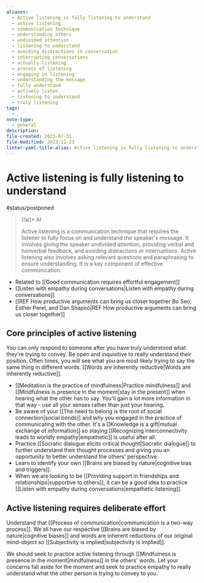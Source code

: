 ```yaml
---
aliases:
  - Active listening is fully listening to understand
  - active listening
  - communication technique
  - understanding others
  - undivided attention
  - listening to understand
  - avoiding distractions in conversation
  - interrupting conversations
  - actually listening
  - process of listening
  - engaging in listening
  - understanding the message
  - fully understand
  - actively listen
  - listening to understand
  - truly listening
tags:
  - 
note-type:
  - general
description: 
file-created: 2023-07-31
file-modified: 2023-11-23
linter-yaml-title-alias: Active listening is fully listening to understand
---
```


# Active listening is fully listening to understand

#status/postponed

> [!ai]+ AI
>
> Active listening is a communication technique that requires the listener to fully focus on and understand the speaker's message. It involves giving the speaker undivided attention, providing verbal and nonverbal feedback, and avoiding distractions or interruptions. Active listening also involves asking relevant questions and paraphrasing to ensure understanding. It is a key component of effective communication.

- Related to [[Good communication requires effortful engagement]]
- [[Listen with empathy during conversations|Listen with empathy during conversations]]
- [[REF How productive arguments can bring us closer together  Bo Seo, Esther Perel, and Dan Shapiro|REF How productive arguments can bring us closer together]]

## Core principles of active listening

You can only respond to someone after you have truly understood what they're trying to convey. Be open and inquisitive to really understand their position. Often times, you will see what you are most likely trying to say the same thing in different words. [[Words are inherently reductive|Words are inherently reductive]].

- [[Meditation is the practice of mindfulness|Practice mindfulness]] and [[Mindfulness is presence in the moment|stay in the present]] when hearing what the other has to say. You'll gain a lot more information in that way - use all your senses rather than just your hearing.
- Be aware of your [[The need to belong is the root of social connection|social bonds]] and why you engaged in the practice of communicating with the other. It's a [[Knowledge is a gift|mutual exchange of information]] so staying [[Recognizing interconnectivity leads to worldly empathy|empathetic]] is useful after all.
- Practice [[Socratic dialogue elicits critical thought|Socratic dialogue]] to further understand their thought processes and giving you an opportunity to better understand the others' perspective.
- Learn to identify your own [[Brains are biased by nature|cognitive bias and triggers]].
- When we are looking to be [[Providing support in friendships and relationships|supportive to others]], it can be a good idea to practice [[Listen with empathy during conversations|empathetic listening]].

## Active listening requires deliberate effort

Understand that [[Process of communication|communication is a two-way process]]. We all have our respective [[Brains are biased by nature|cognitive biases]] and words are inherent reductions of our original mind-object so [[Subjectivity is implied|subjectivity is implied]].

We should seek to practice active listening through [[Mindfulness is presence in the moment|mindfulness]] in the others' words. Let your concerns fall aside for the moment and seek to practice empathy to really understand what the other person is trying to convey to you.
